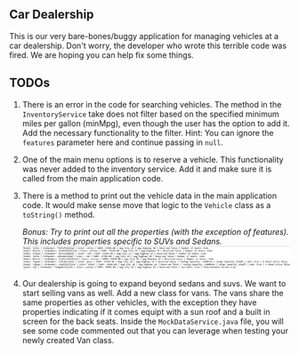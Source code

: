 ## Car Dealership

This is our very bare-bones/buggy application for managing vehicles at a car dealership. Don't worry, the developer who wrote this terrible code was fired. We are hoping you can help fix some things.


## TODOs

1. There is an error in the code for searching vehicles. The method in the `InventoryService` take does not filter based on the specified minimum miles per gallon (minMpg), even though the user has the option to add it. Add the necessary functionality to the filter. Hint: You can ignore the `features` parameter here and continue passing in `null`.

2. One of the main menu options is to reserve a vehicle. This functionality was never added to the inventory service. Add it and make sure it is called from the main application code.

3. There is a method to print out the vehicle data in the main application code. It would make sense move that logic to the `Vehicle` class as a `toString()` method. 

    *Bonus: Try to print out all the properties (with the exception of features). This includes properties specific to SUVs and Sedans.* 
    ![Screenshot](./screenshot1.png)

4. Our dealership is going to expand beyond sedans and suvs. We want to start selling vans as well. Add a new class for vans. The vans share the same properties as other vehicles, with the exception they have properties indicating if it comes equipt with a sun roof and a built in screen for the back seats. Inside the `MockDataService.java` file, you will see some code commented out that you can leverage when testing your newly created Van class.


